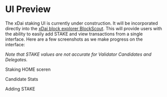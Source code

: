 # UI Preview

The xDai staking UI is currently under construction.  It will be incorporated directly into the [xDai block explorer BlockScout](https://blockscout.com/poa/xdai). This will provide users with the ability to easily add STAKE and view transactions from a single interface.  Here are a few screenshots as we make progress on the interface:

_Note that STAKE values are not accurate for Validator Candidates and Delegates._

Staking HOME sceren

Candidate Stats

Adding STAKE



